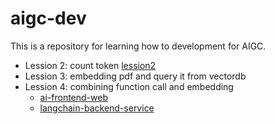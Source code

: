 # aigc-dev
This is a repository for learning how to development for AIGC.

- Lession 2: count token [lession2](../lession2/)
- Lession 3: embedding pdf and query it from vectordb 
- Lession 4: combining function call and embedding 
  - [ai-frontend-web](../ai-frontend-web/)
  - [langchain-backend-service](../langchain-backend-service/)